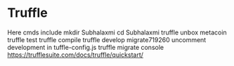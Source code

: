 # Truffle
Here cmds include
mkdir Subhalaxmi
cd Subhalaxmi
truffle unbox metacoin
truffle test
truffle compile
truffle develop
migrate719260
uncomment development in tuffle-config.js
truffle migrate
console
https://trufflesuite.com/docs/truffle/quickstart/
